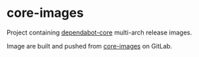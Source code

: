 # core-images

Project containing [dependabot-core](https://github.com/dependabot/dependabot-core) multi-arch release images.

Image are built and pushed from [core-images](https://gitlab.com/dependabot-gitlab/core-images) on GitLab.
